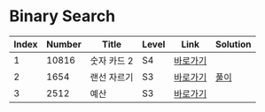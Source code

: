 # Binary Search

| Index | Number | Title       | Level | Link                                              | Solution                                                                         |
| ----- | ------ | ----------- | ----- | ------------------------------------------------- | -------------------------------------------------------------------------------- |
| 1     | 10816  | 숫자 카드 2 | S4    | [바로가기](https://www.acmicpc.net/problem/10816) |                                                                                  |
| 2     | 1654   | 랜선 자르기 | S3    | [바로가기](https://www.acmicpc.net/problem/1654)  | [풀이](https://github.com/haesoo9410/Baekjoon_JS/blob/main/BinarySearch/1654.js) |
| 3     | 2512   | 예산        | S3    | [바로가기](https://www.acmicpc.net/problem/2512)  |                                                                                  |

